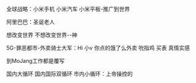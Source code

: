 全球战略：小米手机 小米汽车 小米平板-推广到世界

阿里巴巴：圣诞老人

想改变世界 不想改变世界--神

5G-罪恶都市-外卖骑士大军：Hi 小v 你点的饿了么外卖 吮指鸡 买表 真情实感

到MoJang工作都是覆写

国内大循环 国内国际双循环 市内小循环：上帝操控的


